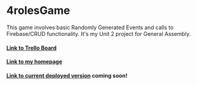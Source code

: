 # 4rolesGame
This game involves basic Randomly Generated Events and calls to Firebase/CRUD functionality. 
It's my Unit 2 project for General Assembly.

#### [Link to Trello Board](https://trello.com/b/t5cIjn9S/4roles)

#### [Link to my homepage](http://www.alisonnicolestuart.tech)

#### [Link to current deployed version](http://quality-controller-andy-36735.bitballoon.com/) coming soon!
